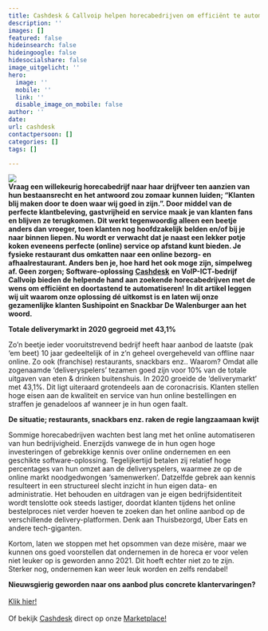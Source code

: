 ```yaml
---
title: Cashdesk & Callvoip helpen horecabedrijven om efficiënt te automatiseren
description: ''
images: []
featured: false
hideinsearch: false
hideingoogle: false
hidesocialshare: false
image_uitgelicht: ''
hero:
  image: ''
  mobile: ''
  link: ''
  disable_image_on_mobile: false
author: ''
date: 
url: cashdesk
contactpersoon: []
categories: []
tags: []

---
```

**![](https://res.cloudinary.com/callvoip/image/upload/v1627989099/cashdesk_eqit0l.png)  
Vraag een willekeurig horecabedrijf naar haar drijfveer ten aanzien van hun bestaansrecht en het antwoord zou zomaar kunnen luiden; “Klanten blij maken door te doen waar wij goed in zijn.”. Door middel van de perfecte klantbeleving, gastvrijheid en service maak je van klanten fans en blijven ze terugkomen. Dit werkt tegenwoordig alleen een beetje anders dan vroeger, toen klanten nog hoofdzakelijk belden en/of bij je naar binnen liepen. Nu wordt er verwacht dat je naast een lekker potje koken eveneens perfecte (online) service op afstand kunt bieden. Je fysieke restaurant dus omkatten naar een online bezorg- en afhaalrestaurant. Anders ben je, hoe hard het ook moge zijn, simpelweg af. Geen zorgen; Software-oplossing** [**Cashdesk**](https://www.cashdesk.nl/) **en VoIP-ICT-bedrijf Callvoip bieden de helpende hand aan zoekende horecabedrijven met de wens om efficiënt en doortastend te automatiseren!** **In dit artikel leggen wij uit waarom onze oplossing dé uitkomst is en laten wij onze gezamenlijke klanten Sushipoint en Snackbar De Walenburger aan het woord.**

**Totale deliverymarkt in 2020 gegroeid met 43,1%**

Zo’n beetje ieder vooruitstrevend bedrijf heeft haar aanbod de laatste (pak ‘em beet) 10 jaar gedeeltelijk of in z’n geheel overgeheveld van offline naar online. Zo ook (franchise) restaurants, snackbars enz.. Waarom? Omdat alle zogenaamde ‘deliveryspelers’ tezamen goed zijn voor 10% van de totale uitgaven van eten & drinken buitenshuis. In 2020 groeide de ‘deliverymarkt’ met 43,1%. Dit ligt uiteraard grotendeels aan de coronacrisis. Klanten stellen hoge eisen aan de kwaliteit en service van hun online bestellingen en straffen je genadeloos af wanneer je in hun ogen faalt.

**De situatie; restaurants, snackbars enz. raken de regie langzaamaan kwijt**

Sommige horecabedrijven wachten best lang met het online automatiseren van hun bedrijvigheid. Enerzijds vanwege de in hun ogen hoge investeringen of gebrekkige kennis over online ondernemen en een geschikte software-oplossing. Tegelijkertijd betalen zij relatief hoge percentages van hun omzet aan de deliveryspelers, waarmee ze op de online markt noodgedwongen ‘samenwerken’. Datzelfde gebrek aan kennis resulteert in een structureel slecht inzicht in hun eigen data- en administratie. Het behouden en uitdragen van je eigen bedrijfsidentiteit wordt tenslotte ook steeds lastiger, doordat klanten tijdens het online bestelproces niet verder hoeven te zoeken dan het online aanbod op de verschillende delivery-platformen. Denk aan Thuisbezorgd, Uber Eats en andere tech-giganten.

Kortom, laten we stoppen met het opsommen van deze misère, maar we kunnen ons goed voorstellen dat ondernemen in de horeca er voor velen niet leuker op is geworden anno 2021. Dit hoeft echter niet zo te zijn. Sterker nog, ondernemen kan weer leuk worden en zelfs rendabel!

<b>Nieuwsgierig geworden naar ons aanbod plus concrete klantervaringen?</b><br><br><a href="/cashdesk-volledig/" class="button">Klik hier!</a><br><br>Of bekijk <a href="/crmintegratie/cashdesk/">Cashdesk</a> direct op onze <a href="/marketplace/">Marketplace!</a>
